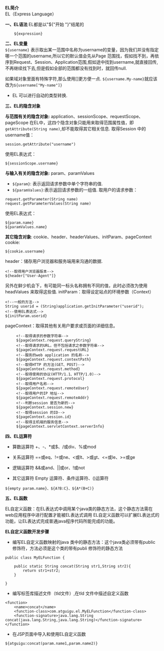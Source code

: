 **EL简介**  
EL（Express Language）   

**一、EL语法**
EL都是以"${"开始 "}"结尾的  

```
    ${expression}
```    
**二、EL变量**   
```${username}``` 表示取出某一范围中名称为username的变量，因为我们并没有指定哪一个范围的username,所以它的默认值会先从Page 范围找，假如找不到，再依序到Request、Session、Application范围,假如途中找到username,就直接回传,不再继续找下去,但是假如全部的范围都没有找到时，就回传null.

如果域对象里面有特殊字符,那么使用[]更方便一点.
```${username.My-name}```就应该改为```${username["My-name"]}```

- EL 可以进行自动的类型转换.    

**三、EL的隐含对象**

**与范围有关的隐含对象:** application、sessionScope、requestScope、pageScope
在EL中，这四个隐含对象只能用来取得范围属性值，即```getAttribute(String name)```,却不能取得其它相关信息.
取得Session 中的username值：
```
session.getAttribute("username")   
```   
使用EL表达式：
```
${sessionScope.username}
```   

**与输入有关的隐含对象:** param、paramValues
- ```${param}```: 表示返回请求参数中单个字符串的值.
- ```${paramValues}```:表示返回请求参数的一组值.
取用户的请求参数：
```
request.getParameter(String name)   
request.getParameterValues(String name)   
```
使用EL表达式：
```
${param.name}
${paramValues.name}
```   
**其它隐含对象**: cookie、header、headerValues、initParam、pageContext
cookie:
```
${cookie.username}
```   
header：储存用户浏览器和服务端用来沟通的数据.

```
<!--取得用户浏览器版本-->
${header["User-Agent"]}
```   

另外在鲜少机会下，有可能同一标头名称拥有不同的值，此时必须改为使用headValues 来取得这些值.
initParam：取得设定站点的环境参数（Context）
```
<!--一般的方法-->   
String userid = (String)application.getInitParameter("userid");   
<!--使用EL表达式-->
${initParam.userid}
```   
pageContext：取得其他有关用户要求或页面的详细信息。

```
     <!--取得请求的参数字符串-->
     ${pageContext.request.queryString}
     <!--取得请求的URL，但不包括请求之参数字符串-->
     ${pageContext.request.requestURL}         
     <!--服务的web application 的名称-->
     ${pageContext.request.contextPath}          
     <!--取得HTTP 的方法(GET、POST)-->
     ${pageContext.request.method} 
     <!--取得使用的协议(HTTP/1.1、HTTP/1.0)-->
     ${pageContext.request.protocol}        
     <!--取得用户名称-->
     ${pageContext.request.remoteUser}
     <!--取得用户的IP 地址-->
     ${pageContext.request.remoteAddr}
     <!--判断session 是否为新的-->
     ${pageContext.session.new}             
     <!--取得session 的ID-->
     ${pageContext.session.id}
     <!--取得主机端的服务信息-->
     ${pageContext.servletContext.serverInfo}   
```   
**四、EL运算符**

- 算数运算符
+、-、*或$、/或div、%或mod

- 关系运算符
==或eq、!=或ne、<或lt、>或gt、<=或le、>=或ge

- 逻辑运算符
&&或and、||或or、!或not

- 其它运算符
Empty 运算符、条件运算符、()运算符
```
${empty param.name}、${A?B:C}、${A*(B+C)}
```   


**五、EL函数**

EL自定义函数：在EL表达式中调用某个java类的静态方法，这个静态方法需在web应用程序中进行配置才能被EL表达式调用 EL自定义函数可以扩展EL表达式的功能，让EL表达式完成普通java程序代码所能完成的功能。

**EL自定义函数开发步骤**
- 编写EL自定义函数映射的java 类中的静态方法：这个java类必须带有public 修饰符，方法必须是这个类的带有publi 修饰符的静态方法
```
public class MyELFunction {

    public static String concat(String str1,String str2){
        return str1+str2;
    }

}
```
- 编写标签库描述文件（tld文件）,在tld 文件中描述自定义函数  
```
<function>
    <name>concat</name>
    <function-class>com.atguigu.el.MyELFunction</function-class>
    <function-signature>java.lang.String concat(java.lang.String,java.lang.String)</function-signature>
</function>
````
- 在JSP页面中导入和使用EL自定义函数
```
${atguigu:concat(param.name1,param.name2)}  
```